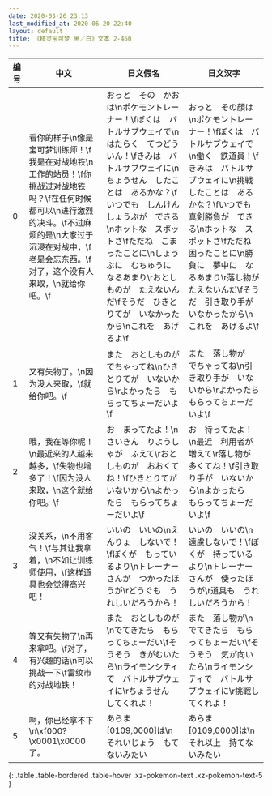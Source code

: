 ```yaml
---
date: 2020-03-26 23:13
last_modified_at: 2020-06-20 22:40
layout: default
title: 《精灵宝可梦 黑／白》文本 2-460
---
```

| 编号 | 中文 | 日文假名 | 日文汉字 |
| ---- | ---- | ---- | --- |
| 0 | 看你的样子\n像是宝可梦训练师！\f我是在对战地铁\n工作的站员！\f你挑战过对战地铁吗？\f在任何时候都可以\n进行激烈的决斗。\f不过麻烦的是\n大家过于沉浸在对战中，\f老是会忘东西。\f对了，这个没有人来取，\n就给你吧。\f | おっと　その　かおは\nポケモントレーナー！\fぼくは　バトルサブウェイで\nはたらく　てつどういん！\fきみは　バトルサブウェイに\nちょうせん　したことは　あるかな？\fいつでも　しんけんしょうぶが　できる\nホットな　スポットさ\fただね　こまったことに\nしょうぶに　むちゅうに　なるあまり\rおとしものが　たえないんだ\fそうだ　ひきとりてが　いなかったから\nこれを　あげるよ\f | おっと　その顔は\nポケモントレーナー！\fぼくは　バトルサブウェイで\n働く　鉄道員！\fきみは　バトルサブウェイに\n挑戦したことは　あるかな？\fいつでも　真剣勝負が　できる\nホットな　スポットさ\fただね　困ったことに\n勝負に　夢中に　なるあまり\r落し物が　たえないんだ\fそうだ　引き取り手が　いなかったから\nこれを　あげるよ\f |
| 1 | 又有失物了。\n因为没人来取，\f就给你吧。\f | また　おとしものが　でちゃってね\nひきとりてが　いないから\rよかったら　もらってちょーだいよ\f | また　落し物が　でちゃってね\n引き取り手が　いないから\rよかったら　もらってちょーだいよ\f |
| 2 | 哦，我在等你呢！\n最近来的人越来越多，\f失物也增多了！\f因为没人来取，\n这个就给你吧。\f | お　まってたよ！\nさいきん　りようしゃが　ふえて\rおとしものが　おおくてね！\fひきとりてが　いないから\nよかったら　もらってちょーだいよ\f | お　待ってたよ！\n最近　利用者が　増えて\r落し物が　多くてね！\f引き取り手が　いないから\nよかったら　もらってちょーだいよ\f |
| 3 | 没关系，\n不用客气！\f与其让我拿着，\n不如让训练师使用，\f这样道具也会觉得高兴吧！ | いいの　いいの\nえんりょ　しないで！\fぼくが　もっているより\nトレーナーさんが　つかったほうが\rどうぐも　うれしいだろうから！ | いいの　いいの\n遠慮しないで！\fぼくが　持っているより\nトレーナーさんが　使ったほうが\r道具も　うれしいだろうから！ |
| 4 | 等又有失物了\n再来拿吧。\f对了，有兴趣的话\n可以挑战一下\f雷纹市的对战地铁！ | また　おとしものが\nでてきたら　もらってちょーだい\fそうそう　きがむいたら\nライモンシティで　バトルサブウェイに\rちょうせん　してくれよ！ | また　落し物が\nでてきたら　もらってちょーだい\fそうそう　気が向いたら\nライモンシティで　バトルサブウェイに\r挑戦してくれよ！ |
| 5 | 啊，你已经拿不下\n\xf000?\x0001\x0000了。 | あらま　[0109,0000]は\nそれいじょう　もてないみたい | あらま　[0109,0000]は\nそれ以上　持てないみたい |
{: .table .table-bordered .table-hover .xz-pokemon-text .xz-pokemon-text-5 }